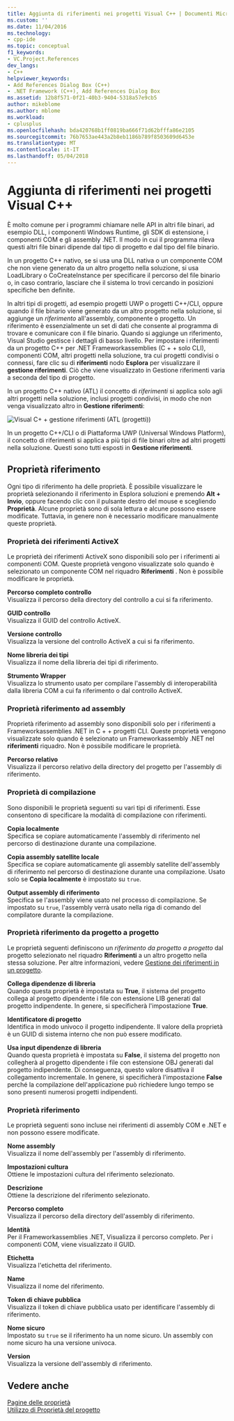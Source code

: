 ```yaml
---
title: Aggiunta di riferimenti nei progetti Visual C++ | Documenti Microsoft
ms.custom: ''
ms.date: 11/04/2016
ms.technology:
- cpp-ide
ms.topic: conceptual
f1_keywords:
- VC.Project.References
dev_langs:
- C++
helpviewer_keywords:
- Add References Dialog Box (C++)
- .NET Framework (C++), Add References Dialog Box
ms.assetid: 12b8f571-0f21-40b3-9404-5318a57e9cb5
author: mikeblome
ms.author: mblome
ms.workload:
- cplusplus
ms.openlocfilehash: bda420768b1ff0819ba666f71d62bfffa86e2105
ms.sourcegitcommit: 76b7653ae443a2b8eb1186b789f8503609d6453e
ms.translationtype: MT
ms.contentlocale: it-IT
ms.lasthandoff: 05/04/2018
---
```

# <a name="adding-references-in-visual-c-projects"></a>Aggiunta di riferimenti nei progetti Visual C++
È molto comune per i programmi chiamare nelle API in altri file binari, ad esempio DLL, i componenti Windows Runtime, gli SDK di estensione, i componenti COM e gli assembly .NET. Il modo in cui il programma rileva questi altri file binari dipende dal tipo di progetto e dal tipo del file binario.  
  
 In un progetto C++ nativo, se si usa una DLL nativa o un componente COM che non viene generato da un altro progetto nella soluzione, si usa LoadLibrary o CoCreateInstance per specificare il percorso del file binario o, in caso contrario, lasciare che il sistema lo trovi cercando in posizioni specifiche ben definite.  
  
 In altri tipi di progetti, ad esempio progetti UWP o progetti C++/CLI, oppure quando il file binario viene generato da un altro progetto nella soluzione, si aggiunge un *riferimento* all'assembly, componente o progetto.   Un riferimento è essenzialmente un set di dati che consente al programma di trovare e comunicare con il file binario.       Quando si aggiunge un riferimento, Visual Studio gestisce i dettagli di basso livello. Per impostare i riferimenti da un progetto C++ per .NET Frameworkassemblies (C + + solo CLI), componenti COM, altri progetti nella soluzione, tra cui progetti condivisi o connessi, fare clic su di **riferimenti** nodo **Esplora** per visualizzare il **gestione riferimenti**. Ciò che viene visualizzato in Gestione riferimenti varia a seconda del tipo di progetto.  
  
 In un progetto C++ nativo (ATL) il concetto di *riferimenti* si applica solo agli altri progetti nella soluzione, inclusi progetti condivisi, in modo che non venga visualizzato altro in **Gestione riferimenti**:  
  
 ![Visual C&#43; &#43; gestione riferimenti &#40;ATL (progetti)&#41;](../ide/media/visual-c---reference-manager--atl-projects-.png "gestione riferimenti di Visual C++ (progetti ATL)")  
  
 In un progetto C++/CLI o di Piattaforma UWP (Universal Windows Platform), il concetto di riferimenti si applica a più tipi di file binari oltre ad altri progetti nella soluzione.  Questi sono tutti esposti in **Gestione riferimenti**.
  
## <a name="reference-properties"></a>Proprietà riferimento  
 Ogni tipo di riferimento ha delle proprietà. È possibile visualizzare le proprietà selezionando il riferimento in Esplora soluzioni e premendo **Alt + Invio**, oppure facendo clic con il pulsante destro del mouse e scegliendo **Proprietà**. Alcune proprietà sono di sola lettura e alcune possono essere modificate. Tuttavia, in genere non è necessario modificare manualmente queste proprietà.  
  
### <a name="activex-reference-properties"></a>Proprietà dei riferimenti ActiveX  
 Le proprietà dei riferimenti ActiveX sono disponibili solo per i riferimenti ai componenti COM. Queste proprietà vengono visualizzate solo quando è selezionato un componente COM nel riquadro **Riferimenti** . Non è possibile modificare le proprietà.  
  
 **Percorso completo controllo**  
 Visualizza il percorso della directory del controllo a cui si fa riferimento.  
  
 **GUID controllo**  
 Visualizza il GUID del controllo ActiveX.  
  
 **Versione controllo**  
 Visualizza la versione del controllo ActiveX a cui si fa riferimento.  
  
 **Nome libreria dei tipi**  
 Visualizza il nome della libreria dei tipi di riferimento.  
  
 **Strumento Wrapper**  
 Visualizza lo strumento usato per compilare l'assembly di interoperabilità dalla libreria COM a cui fa riferimento o dal controllo ActiveX.  
  
### <a name="assembly-reference-properties"></a>Proprietà riferimento ad assembly  
 Proprietà riferimento ad assembly sono disponibili solo per i riferimenti a Frameworkassemblies .NET in C + + progetti CLI. Queste proprietà vengono visualizzate solo quando è selezionato un Frameworkassembly .NET nel **riferimenti** riquadro. Non è possibile modificare le proprietà.  
  
 **Percorso relativo**  
 Visualizza il percorso relativo della directory del progetto per l'assembly di riferimento.  
  
### <a name="build-properties"></a>Proprietà di compilazione  
 Sono disponibili le proprietà seguenti su vari tipi di riferimenti. Esse consentono di specificare la modalità di compilazione con riferimenti.  
  
 **Copia localmente**  
 Specifica se copiare automaticamente l'assembly di riferimento nel percorso di destinazione durante una compilazione.  
  
 **Copia assembly satellite locale**  
 Specifica se copiare automaticamente gli assembly satellite dell'assembly di riferimento nel percorso di destinazione durante una compilazione. Usato solo se **Copia localmente** è impostato su `true`.  
  
 **Output assembly di riferimento**  
 Specifica se l'assembly viene usato nel processo di compilazione. Se impostato su `true`, l'assembly verrà usato nella riga di comando del compilatore durante la compilazione.  
  
### <a name="project-to-project-reference-properties"></a>Proprietà riferimento da progetto a progetto  
 Le proprietà seguenti definiscono un *riferimento da progetto a progetto* dal progetto selezionato nel riquadro **Riferimenti** a un altro progetto nella stessa soluzione. Per altre informazioni, vedere [Gestione dei riferimenti in un progetto](/visualstudio/ide/managing-references-in-a-project).  
  
 **Collega dipendenze di libreria**  
 Quando questa proprietà è impostata su **True**, il sistema del progetto collega al progetto dipendente i file con estensione LIB generati dal progetto indipendente. In genere, si specificherà l'impostazione **True**.  
  
 **Identificatore di progetto**  
 Identifica in modo univoco il progetto indipendente. Il valore della proprietà è un GUID di sistema interno che non può essere modificato.  
  
 **Usa input dipendenze di libreria**  
 Quando questa proprietà è impostata su **False**, il sistema del progetto non collegherà al progetto dipendente i file con estensione OBJ generati dal progetto indipendente. Di conseguenza, questo valore disattiva il collegamento incrementale. In genere, si specificherà l'impostazione **False** perché la compilazione dell'applicazione può richiedere lungo tempo se sono presenti numerosi progetti indipendenti.  
  
### <a name="reference-properties"></a>Proprietà riferimento  
 Le proprietà seguenti sono incluse nei riferimenti di assembly COM e .NET e non possono essere modificate.  
  
 **Nome assembly**  
 Visualizza il nome dell'assembly per l'assembly di riferimento.  
  
 **Impostazioni cultura**  
 Ottiene le impostazioni cultura del riferimento selezionato.  
  
 **Descrizione**  
 Ottiene la descrizione del riferimento selezionato.  
  
 **Percorso completo**  
 Visualizza il percorso della directory dell'assembly di riferimento.  
  
 **Identità**  
 Per il Frameworkassemblies .NET, Visualizza il percorso completo. Per i componenti COM, viene visualizzato il GUID.  
  
 **Etichetta**  
 Visualizza l'etichetta del riferimento.  
  
 **Name**  
 Visualizza il nome del riferimento.  
  
 **Token di chiave pubblica**  
 Visualizza il token di chiave pubblica usato per identificare l'assembly di riferimento.  
  
 **Nome sicuro**  
 Impostato su `true` se il riferimento ha un nome sicuro. Un assembly con nome sicuro ha una versione univoca.  
  
 **Version**  
 Visualizza la versione dell'assembly di riferimento.  
  
## <a name="see-also"></a>Vedere anche  
 [Pagine delle proprietà](../ide/property-pages-visual-cpp.md)   
 [Utilizzo di Proprietà del progetto](../ide/working-with-project-properties.md)
